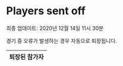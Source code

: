 # Players sent off
최종 업데이트: 2020년 12월 14일 11시 30분


경기 중 오류가 발생하는 경우 자동으로 퇴장됩니다.


| 퇴장된 참가자 |
|:---:|